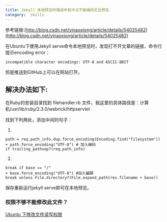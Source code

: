 ```yaml
---
title: Jekyll 本地预览时路径中有中文不能编码无法预览
category:  skills
---
```

参考链接:[http://blog.csdn.net/yinaoxiong/article/details/54025482](http://blog.csdn.net/yinaoxiong/article/details/54025482)
<!-- more -->

在Ubuntu下使用Jekyll serve命令本地预览时，发现打不开文章的链接，命令行提示encoding error：

	incompatible character encodings: UTF-8 and ASCII-8BIT

但是推送到GitHub上可以在网站打开。

## 解决办法如下:

在Ruby的安装目录找到 filehandler.rb 文件，我这里的具体路径是：计算机/usr/lib/ruby/2.3.0/webrick/httpservlet

找到下列两处，添加中间的句子：

1.

	path = req.path_info.dup.force_encoding(Encoding.find("filesystem"))
	+ path.force_encoding("UTF-8") # 加入编码
	if trailing_pathsep?(req.path_info)

2.

	break if base == "/"
	+ base.force_encoding("UTF-8") #加入編碼
	break unless File.directory?(File.expand_path(res.filename + base))

保存重新运行jekyll serve即可在本地预览。

### 权限不够不能修改此文件？
[Ubuntu 下修改文件读写权限](https://jhuthasach.com/skills/2018/03/21/Ubuntu-%E5%AE%9E%E7%94%A8%E5%91%BD%E4%BB%A4/)

